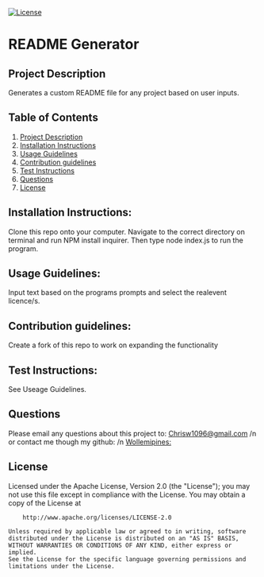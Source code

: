 [![License](https://img.shields.io/badge/License-Apache_2.0-blue.svg)](https://opensource.org/licenses/Apache-2.0)
    

# README Generator

## Project Description <a name="project-description"></a>
Generates a custom README file for any project based on user inputs.

## Table of Contents
1. [Project Description](#project-description)
1. [Installation Instructions](#install)
1. [Usage Guidelines](#usage)
1. [Contribution guidelines](#contribute)
1. [Test Instructions](#test)
1. [Questions](#questions)
1. [License](#licence)

## Installation Instructions: <a name="install"></a>
Clone this repo onto your computer. Navigate to the correct directory on terminal and run NPM install inquirer. Then type node index.js to run the program.

## Usage Guidelines: <a name="usage"></a>
Input text based on the programs prompts and select the realevent licence/s.

## Contribution guidelines: <a name="contribute"></a>
Create a fork of this repo to work on expanding the functionality

## Test Instructions: <a name="test"></a>
See Useage Guidelines.

## Questions <a name="questions"></a>
Please email any questions about this project to: Chrisw1096@gmail.com
/n or contact me though my github: 
/n [Wollemipines:](https://github.com/Wollemipines)

## License <a name="licence"></a>
Licensed under the Apache License, Version 2.0 (the "License");
    you may not use this file except in compliance with the License.
    You may obtain a copy of the License at
    
        http://www.apache.org/licenses/LICENSE-2.0
    
    Unless required by applicable law or agreed to in writing, software
    distributed under the License is distributed on an "AS IS" BASIS,
    WITHOUT WARRANTIES OR CONDITIONS OF ANY KIND, either express or implied.
    See the License for the specific language governing permissions and
    limitations under the License.
    

